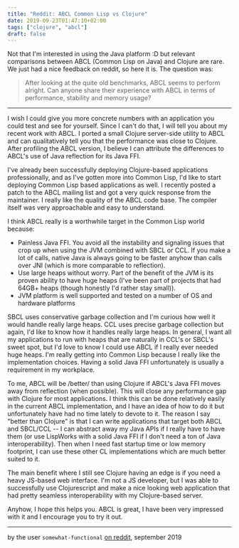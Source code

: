 ```yaml
---
title: "Reddit: ABCL Common Lisp vs Clojure"
date: 2019-09-23T01:47:10+02:00
tags: ["clojure", "abcl"]
draft: false
---
```


Not that I'm interested in using the Java platform :D but relevant
comparisons between ABCL (Common Lisp on Java) and Clojure are
rare. We just had a nice feedback on reddit, so here it is. The
question was:

> After looking at the quite old benchmarks, ABCL seems to perform alright. Can anyone share their experience with ABCL in terms of performance, stability and memory usage?

----

I wish I could give you more concrete numbers with an application you could test and see for yourself. Since I can't do that, I will tell you about my recent work with ABCL. I ported a small Clojure server-side utility to ABCL and can qualitatively tell you that the performance was close to Clojure. After profiling the ABCL version, I believe I can attribute the differences to ABCL's use of Java reflection for its Java FFI.

I've already been successfully deploying Clojure-based applications professionally, and as I've gotten more into Common Lisp, I'd like to start deploying Common Lisp based applications as well. I recently posted a patch to the ABCL mailing list and got a very quick response from the maintainer. I really like the quality of the ABCL code base. The compiler itself was very approachable and easy to understand.

I think ABCL really is a worthwhile target in the Common Lisp world because:

-    Painless Java FFI. You avoid all the instability and signaling issues that crop up when using the JVM combined with SBCL or CCL. If you make a lot of calls, native Java is always going to be faster anyhow than calls over JNI (which is more comparable to reflection).
-    Use large heaps without worry. Part of the benefit of the JVM is its proven ability to have huge heaps (I've been part of projects that had 64GB+ heaps (though honestly I'd rather stay small)).
-    JVM platform is well supported and tested on a number of OS and hardware platforms

SBCL uses conservative garbage collection and I'm curious how well it would handle really large heaps. CCL uses precise garbage collection but again, I'd like to know how it handles really large heaps. In general, I want all my applications to run with heaps that are naturally in CCL's or SBCL's sweet spot, but I'd love to know I could use ABCL if I really ever needed huge heaps. I'm really getting into Common Lisp because I really like the implementation choices. Having a solid Java FFI unfortunately is usually a requirement in my workplace.

To me, ABCL will be /better/ than using Clojure if ABCL's Java FFI moves away from reflection (when possible). This will close any performance gap with Clojure for most applications. I think this can be done relatively easily in the current ABCL implementation, and I have an idea of how to do it but unfortunately have had no time lately to devote to it. The reason I say "better than Clojure" is that I can write applications that target both ABCL and SBCL/CCL -- I can abstract away my Java APIs if I really have to have them (or use LispWorks with a solid Java FFI if I don't need a ton of Java interoperability). Then when I need fast startup time or low memory footprint, I can use these other CL implementations which are much better suited to it.

The main benefit where I still see Clojure having an edge is if you need a heavy JS-based web interface. I'm not a JS developer, but I was able to successfully use Clojurescript and make a nice looking web application that had pretty seamless interoperability with my Clojure-based server.

Anyhow, I hope this helps you. ABCL is great, I have been very impressed with it and I encourage you to try it out.

---

by the user `somewhat-functional` [on reddit](https://www.reddit.com/r/lisp/comments/d48gcr/how_well_does_abcl_perform/), september 2019
